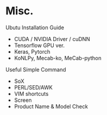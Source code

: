 # Misc.

Ubutu Installation Guide 
   - CUDA / NVIDIA Driver / cuDNN
   - Tensorflow GPU ver.
   - Keras, Pytorch 
   - KoNLPy, Mecab-ko, MeCab-python
   
Useful Simple Command 
  - SoX
  - PERL/SED/AWK
  - VIM shortcuts
  - Screen
  - Product Name & Model Check
